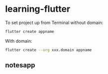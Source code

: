 # learning-flutter

To set project up from Terminal without domain:
```sh
flutter create appname
```
With domain:
```sh
flutter create --org xxx.domain appname
```

## notesapp
